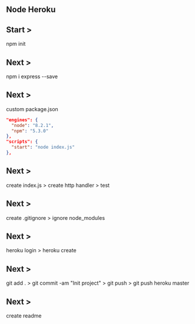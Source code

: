 ## Node Heroku

## Start >
npm init

## Next >
npm i express --save

## Next >
custom package.json
```json
"engines": {
  "node": "8.2.1",
  "npm": "5.3.0"
},
"scripts": {
  "start": "node index.js"
},
```

## Next >
create index.js > create http handler > test

## Next >
create .gitignore > ignore node_modules

## Next >
heroku login > heroku create

## Next >
git add . > git commit -am "Init project" > git push > git push heroku master

## Next >
create readme